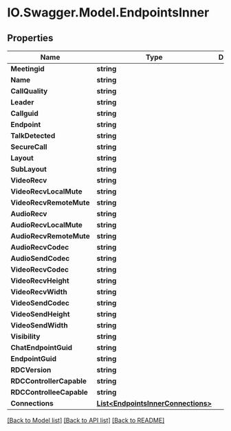 # IO.Swagger.Model.EndpointsInner
## Properties

Name | Type | Description | Notes
------------ | ------------- | ------------- | -------------
**Meetingid** | **string** |  | [optional] 
**Name** | **string** |  | [optional] 
**CallQuality** | **string** |  | [optional] 
**Leader** | **string** |  | [optional] 
**Callguid** | **string** |  | [optional] 
**Endpoint** | **string** |  | [optional] 
**TalkDetected** | **string** |  | [optional] 
**SecureCall** | **string** |  | [optional] 
**Layout** | **string** |  | [optional] 
**SubLayout** | **string** |  | [optional] 
**VideoRecv** | **string** |  | [optional] 
**VideoRecvLocalMute** | **string** |  | [optional] 
**VideoRecvRemoteMute** | **string** |  | [optional] 
**AudioRecv** | **string** |  | [optional] 
**AudioRecvLocalMute** | **string** |  | [optional] 
**AudioRecvRemoteMute** | **string** |  | [optional] 
**AudioRecvCodec** | **string** |  | [optional] 
**AudioSendCodec** | **string** |  | [optional] 
**VideoRecvCodec** | **string** |  | [optional] 
**VideoRecvHeight** | **string** |  | [optional] 
**VideoRecvWidth** | **string** |  | [optional] 
**VideoSendCodec** | **string** |  | [optional] 
**VideoSendHeight** | **string** |  | [optional] 
**VideoSendWidth** | **string** |  | [optional] 
**Visibility** | **string** |  | [optional] 
**ChatEndpointGuid** | **string** |  | [optional] 
**EndpointGuid** | **string** |  | [optional] 
**RDCVersion** | **string** |  | [optional] 
**RDCControllerCapable** | **string** |  | [optional] 
**RDCControlleeCapable** | **string** |  | [optional] 
**Connections** | [**List&lt;EndpointsInnerConnections&gt;**](EndpointsInnerConnections.md) |  | [optional] 

[[Back to Model list]](../README.md#documentation-for-models) [[Back to API list]](../README.md#documentation-for-api-endpoints) [[Back to README]](../README.md)

